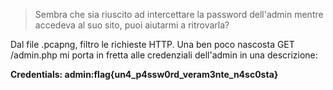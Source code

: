 > Sembra che sia riuscito ad intercettare la password dell'admin mentre accedeva al suo sito, puoi aiutarmi a ritrovarla?

Dal file .pcapng, filtro le richieste HTTP. Una ben poco nascosta GET /admin.php mi porta in fretta alle credenziali dell'admin in una descrizione:

**Credentials: admin:flag{un4_p4ssw0rd_veram3nte_n4sc0sta}**